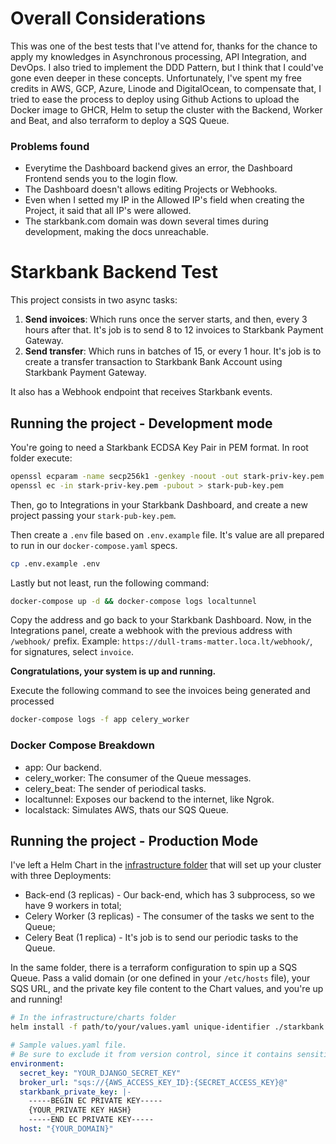 # Overall Considerations

This was one of the best tests that I've attend for, thanks for the chance to apply my knowledges in Asynchronous processing, API Integration, and DevOps. I also tried to implement the DDD Pattern, but I think that I could've gone even deeper in these concepts. Unfortunately, I've spent my free credits in AWS, GCP, Azure, Linode and DigitalOcean, to compensate that, I tried to ease the process to deploy using Github Actions to upload the Docker image to GHCR, Helm to setup the cluster with the Backend, Worker and Beat, and also terraform to deploy a SQS Queue.

### Problems found

* Everytime the Dashboard backend gives an error, the Dashboard Frontend sends you to the login flow.
* The Dashboard doesn't allows editing Projects or Webhooks.
* Even when I setted my IP in the Allowed IP's field when creating the Project, it said that all IP's were allowed.
* The starkbank.com domain was down several times during development, making the docs unreachable.

# Starkbank Backend Test

This project consists in two async tasks:

1. **Send invoices**: Which runs once the server starts, and then, every 3 hours after that. It's job is to send 8 to 12 invoices to Starkbank Payment Gateway.
2. **Send transfer**: Which runs in batches of 15, or every 1 hour. It's job is to create a transfer transaction to Starkbank Bank Account using Starkbank Payment Gateway.

It also has a Webhook endpoint that receives Starkbank events.

## Running the project - Development mode

You're going to need a Starkbank ECDSA Key Pair in PEM format. In root folder execute:

```bash
openssl ecparam -name secp256k1 -genkey -noout -out stark-priv-key.pem
openssl ec -in stark-priv-key.pem -pubout > stark-pub-key.pem
```

Then, go to Integrations in your Starkbank Dashboard, and create a new project passing your `stark-pub-key.pem`.

Then create a `.env` file based on `.env.example` file. It's value are all prepared to run in our `docker-compose.yaml` specs.

```bash
cp .env.example .env
```

Lastly but not least, run the following command:

```bash
docker-compose up -d && docker-compose logs localtunnel
```

Copy the address and go back to your Starkbank Dashboard. Now, in the Integrations panel, create a webhook with the previous address with `/webhook/` prefix. Example:
`https://dull-trams-matter.loca.lt/webhook/`, for signatures, select `invoice`.

**Congratulations, your system is up and running.**

Execute the following command to see the invoices being generated and processed

```bash
docker-compose logs -f app celery_worker
```

### Docker Compose Breakdown

* app: Our backend.
* celery_worker: The consumer of the Queue messages.
* celery_beat: The sender of periodical tasks.
* localtunnel: Exposes our backend to the internet, like Ngrok.
* localstack: Simulates AWS, thats our SQS Queue.

## Running the project - Production Mode

I've left a Helm Chart in the [infrastructure folder](infrastructure/charts/starkbank/) that will set up your cluster with three Deployments:

* Back-end (3 replicas) - Our back-end, which has 3 subprocess, so we have 9 workers in total;
* Celery Worker (3 replicas) - The consumer of the tasks we sent to the Queue;
* Celery Beat (1 replica) - It's job is to send our periodic tasks to the Queue.

In the same folder, there is a terraform configuration to spin up a SQS Queue. Pass a valid domain (or one defined in your `/etc/hosts` file), your SQS URL, and the private key file content to the Chart values, and you're up and running!

```bash
# In the infrastructure/charts folder
helm install -f path/to/your/values.yaml unique-identifier ./starkbank
```

```yaml
# Sample values.yaml file.
# Be sure to exclude it from version control, since it contains sensitive data.
environment:
  secret_key: "YOUR_DJANGO_SECRET_KEY"
  broker_url: "sqs://{AWS_ACCESS_KEY_ID}:{SECRET_ACCESS_KEY}@"
  starkbank_private_key: |-
    -----BEGIN EC PRIVATE KEY-----
    {YOUR_PRIVATE KEY HASH}
    -----END EC PRIVATE KEY-----
  host: "{YOUR_DOMAIN}"
```
